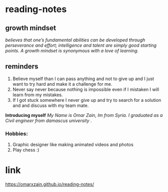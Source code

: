 # reading-notes

## growth mindset
_believes that one’s fundamental abilities can be developed through perseverance and effort; intelligence and talent are simply good starting points. A growth mindset is synonymous with a love of learning._

## reminders 
1. Believe myself than I can pass anything and not to give up and I just want to try hard and make it a challenge for me.
2. Never say never because nothing is impossible even if I mistaken I will learn from my mistakes.
3. If I got stuck somewhere I never give up and try to search for a solution and and discuss with my team mate.

**Introducing myself**
*My Name is Omar Zain,
Im from Syria.
I graduated as a Civil engineer from damascus university .*
### Hobbies:
1. Graphic designer like making animated videos and photos
2. Play chess :)


# link
https://omarxzain.github.io/reading-notes/
